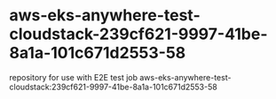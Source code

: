 # aws-eks-anywhere-test-cloudstack-239cf621-9997-41be-8a1a-101c671d2553-58
repository for use with E2E test job aws-eks-anywhere-test-cloudstack:239cf621-9997-41be-8a1a-101c671d2553-58

